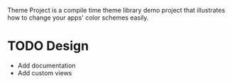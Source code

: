 Theme Project is a compile time theme library demo project that illustrates how to change your apps' color schemes easily.

# TODO Design

- Add documentation
- Add custom views